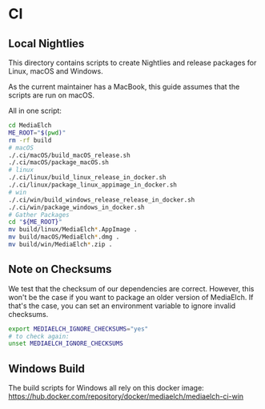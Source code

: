 # CI

## Local Nightlies

This directory contains scripts to create Nightlies and release
packages for Linux, macOS and Windows.

As the current maintainer has a MacBook, this guide assumes that
the scripts are run on macOS.

All in one script:

```sh
cd MediaElch
ME_ROOT="$(pwd)"
rm -rf build
# macOS
./.ci/macOS/build_macOS_release.sh
./.ci/macOS/package_macOS.sh
# linux
./.ci/linux/build_linux_release_in_docker.sh
./.ci/linux/package_linux_appimage_in_docker.sh
# win
./.ci/win/build_windows_release_release_in_docker.sh
./.ci/win/package_windows_in_docker.sh
# Gather Packages
cd "${ME_ROOT}"
mv build/linux/MediaElch*.AppImage .
mv build/macOS/MediaElch*.dmg .
mv build/win/MediaElch*.zip .
```

## Note on Checksums

We test that the checksum of our dependencies are correct.
However, this won't be the case if you want to package an older version of MediaElch.
If that's the case, you can set an environment variable to ignore invalid checksums.

```sh
export MEDIAELCH_IGNORE_CHECKSUMS="yes"
# to check again:
unset MEDIAELCH_IGNORE_CHECKSUMS
```

## Windows Build

The build scripts for Windows all rely on this docker image:
<https://hub.docker.com/repository/docker/mediaelch/mediaelch-ci-win>
